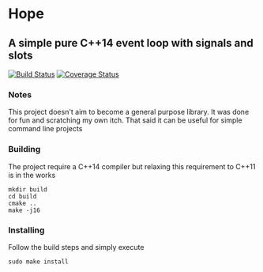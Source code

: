# Hope 
## A simple pure C++14 event loop with signals and slots 
[![Build Status](https://travis-ci.org/filcuc/hope.svg?branch=master)](https://travis-ci.org/filcuc/hope)
[![Coverage Status](https://coveralls.io/repos/github/filcuc/hope/badge.svg?branch=master)](https://coveralls.io/github/filcuc/hope?branch=master)

### Notes
This project doesn't aim to become a general purpose library.
It was done for fun and scratching my own itch.
That said it can be useful for simple command line projects

### Building
The project require a C++14 compiler but relaxing this requirement to C++11 is in the works 
```
mkdir build
cd build 
cmake ..
make -j16
```

### Installing
Follow the build steps and simply execute
```
sudo make install
```

